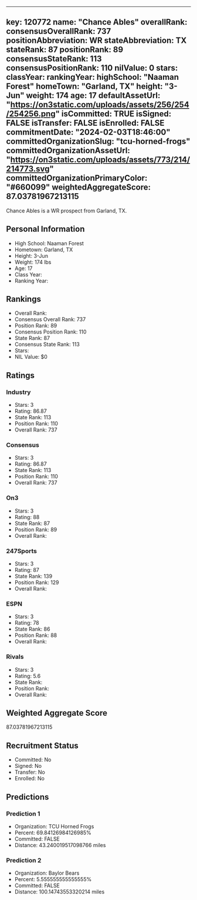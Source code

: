 ---
  key: 120772
  name: "Chance Ables"
  overallRank: 
  consensusOverallRank: 737
  positionAbbreviation: WR
  stateAbbreviation: TX
  stateRank: 87
  positionRank: 89
  consensusStateRank: 113
  consensusPositionRank: 110
  nilValue: 0
  stars: 
  classYear: 
  rankingYear: 
  highSchool: "Naaman Forest"
  homeTown: "Garland, TX"
  height: "3-Jun"
  weight: 174
  age: 17
  defaultAssetUrl: "https://on3static.com/uploads/assets/256/254/254256.png"
  isCommitted: TRUE
  isSigned: FALSE
  isTransfer: FALSE
  isEnrolled: FALSE
  commitmentDate: "2024-02-03T18:46:00"
  committedOrganizationSlug: "tcu-horned-frogs"
  committedOrganizationAssetUrl: "https://on3static.com/uploads/assets/773/214/214773.svg"
  committedOrganizationPrimaryColor: "#660099"
  weightedAggregateScore: 87.03781967213115
  ---
  
  Chance Ables is a WR prospect from Garland, TX.
  
  ## Personal Information
  - High School: Naaman Forest
  - Hometown: Garland, TX
  - Height: 3-Jun
  - Weight: 174 lbs
  - Age: 17
  - Class Year: 
  - Ranking Year: 
  
  ## Rankings
  - Overall Rank: 
  - Consensus Overall Rank: 737
  - Position Rank: 89
  - Consensus Position Rank: 110
  - State Rank: 87
  - Consensus State Rank: 113
  - Stars: 
  - NIL Value: $0
  
  ## Ratings
  
  ### Industry
  - Stars: 3
  - Rating: 86.87
  - State Rank: 113
  - Position Rank: 110
  - Overall Rank: 737
  
  ### Consensus
  - Stars: 3
  - Rating: 86.87
  - State Rank: 113
  - Position Rank: 110
  - Overall Rank: 737
  
  ### On3
  - Stars: 3
  - Rating: 88
  - State Rank: 87
  - Position Rank: 89
  - Overall Rank: 
  
  ### 247Sports
  - Stars: 3
  - Rating: 87
  - State Rank: 139
  - Position Rank: 129
  - Overall Rank: 
  
  ### ESPN
  - Stars: 3
  - Rating: 78
  - State Rank: 86
  - Position Rank: 88
  - Overall Rank: 
  
  ### Rivals
  - Stars: 3
  - Rating: 5.6
  - State Rank: 
  - Position Rank: 
  - Overall Rank: 
  
  ## Weighted Aggregate Score
  87.03781967213115
  
  ## Recruitment Status
  - Committed: No
  - Signed: No
  - Transfer: No
  - Enrolled: No
  
  
  
  ## Predictions
  
  ### Prediction 1
  - Organization: TCU Horned Frogs
  - Percent: 69.84126984126985%
  - Committed: FALSE
  - Distance: 43.240019517098766 miles
  
  ### Prediction 2
  - Organization: Baylor Bears
  - Percent: 5.555555555555555%
  - Committed: FALSE
  - Distance: 100.14743553320214 miles
  